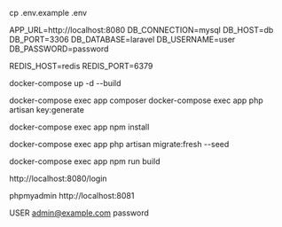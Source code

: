 cp .env.example .env

APP_URL=http://localhost:8080
DB_CONNECTION=mysql
DB_HOST=db
DB_PORT=3306
DB_DATABASE=laravel
DB_USERNAME=user
DB_PASSWORD=password

REDIS_HOST=redis
REDIS_PORT=6379

docker-compose up -d --build

docker-compose exec app composer 
docker-compose exec app php artisan key:generate

docker-compose exec app npm install

docker-compose exec app php artisan migrate:fresh --seed


docker-compose exec app npm run build

http://localhost:8080/login

phpmyadmin 
http://localhost:8081


USER 
admin@example.com
password